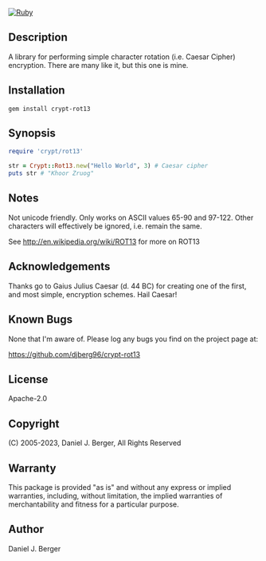 [![Ruby](https://github.com/djberg96/crypt-rot13/actions/workflows/ruby.yml/badge.svg)](https://github.com/djberg96/crypt-rot13/actions/workflows/ruby.yml)

## Description
A library for performing simple character rotation (i.e. Caesar Cipher)
encryption. There are many like it, but this one is mine.

## Installation
`gem install crypt-rot13`
   
## Synopsis
```ruby
require 'crypt/rot13'

str = Crypt::Rot13.new("Hello World", 3) # Caesar cipher
puts str # "Khoor Zruog"
```

## Notes
Not unicode friendly. Only works on ASCII values 65-90 and 97-122. Other
characters will effectively be ignored, i.e. remain the same.

See http://en.wikipedia.org/wiki/ROT13 for more on ROT13

## Acknowledgements
Thanks go to Gaius Julius Caesar (d. 44 BC) for creating one of the first,
and most simple, encryption schemes. Hail Caesar!

## Known Bugs
None that I'm aware of. Please log any bugs you find on the project page at:

https://github.com/djberg96/crypt-rot13

## License
Apache-2.0

## Copyright
(C) 2005-2023, Daniel J. Berger, All Rights Reserved

## Warranty
This package is provided "as is" and without any express or
implied warranties, including, without limitation, the implied
warranties of merchantability and fitness for a particular purpose.

## Author
Daniel J. Berger
